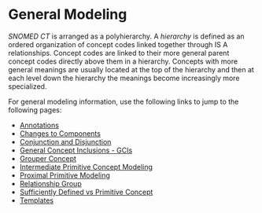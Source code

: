 # General Modeling

_SNOMED CT_ is arranged as a polyhierarchy. A _hierarchy_ is defined as an ordered organization of concept codes linked together through IS A relationships. Concept codes are linked to their more general parent concept codes directly above them in a hierarchy. Concepts with more general meanings are usually located at the top of the hierarchy and then at each level down the hierarchy the meanings become increasingly more specialized.

For general modeling information, use the following links to jump to the following pages:

* [Annotations](annotations.md)
* [Changes to Components](changes-to-components.md)
* [Conjunction and Disjunction](conjunction-and-disjunction.md)
* [General Concept Inclusions - GCIs](general-concept-inclusions-gcis.md)
* [Grouper Concept](../../Grouper-Concept_174691686.html)
* [Intermediate Primitive Concept Modeling](grouper-concept.md)
* [Proximal Primitive Modeling](proximal-primitive-modeling.md)
* [Relationship Group](relationship-group.md)
* [Sufficiently Defined vs Primitive Concept](sufficiently-defined-vs-primitive-concept.md)
* [Templates](templates.md)

